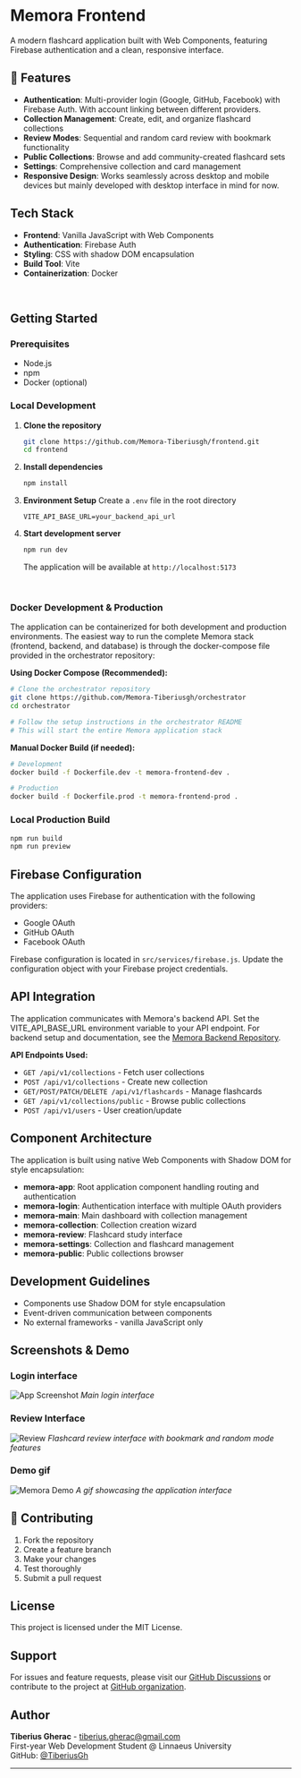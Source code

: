 # Memora Frontend

A modern flashcard application built with Web Components, featuring Firebase authentication and a clean, responsive interface.

## 🚀 Features

- **Authentication**: Multi-provider login (Google, GitHub, Facebook) with Firebase Auth. With account linking between different providers.
- **Collection Management**: Create, edit, and organize flashcard collections
- **Review Modes**: Sequential and random card review with bookmark functionality
- **Public Collections**: Browse and add community-created flashcard sets
- **Settings**: Comprehensive collection and card management
- **Responsive Design**: Works seamlessly across desktop and mobile devices but mainly developed with desktop interface in mind for now.

## Tech Stack

- **Frontend**: Vanilla JavaScript with Web Components
- **Authentication**: Firebase Auth
- **Styling**: CSS with shadow DOM encapsulation
- **Build Tool**: Vite
- **Containerization**: Docker

<br/>

## Getting Started

### Prerequisites

- Node.js
- npm
- Docker (optional)

### Local Development

1. **Clone the repository**

   ```bash
   git clone https://github.com/Memora-Tiberiusgh/frontend.git
   cd frontend
   ```

2. **Install dependencies**

   ```bash
   npm install
   ```

3. **Environment Setup**
   Create a `.env` file in the root directory

   ```env
   VITE_API_BASE_URL=your_backend_api_url
   ```

4. **Start development server**
   ```bash
   npm run dev
   ```
   The application will be available at `http://localhost:5173`

<br/>

### Docker Development & Production

The application can be containerized for both development and production environments. The easiest way to run the complete Memora stack (frontend, backend, and database) is through the docker-compose file provided in the orchestrator repository:

**Using Docker Compose (Recommended):**

```bash
# Clone the orchestrator repository
git clone https://github.com/Memora-Tiberiusgh/orchestrator
cd orchestrator

# Follow the setup instructions in the orchestrator README
# This will start the entire Memora application stack
```

**Manual Docker Build (if needed):**

```bash
# Development
docker build -f Dockerfile.dev -t memora-frontend-dev .

# Production
docker build -f Dockerfile.prod -t memora-frontend-prod .
```

### Local Production Build

```bash
npm run build
npm run preview
```

## Firebase Configuration

The application uses Firebase for authentication with the following providers:

- Google OAuth
- GitHub OAuth
- Facebook OAuth

Firebase configuration is located in `src/services/firebase.js`. Update the configuration object with your Firebase project credentials.

## API Integration

The application communicates with Memora's backend API. Set the VITE_API_BASE_URL environment variable to your API endpoint.
For backend setup and documentation, see the [Memora Backend Repository](https://github.com/Memora-Tiberiusgh/backend).

**API Endpoints Used:**

- `GET /api/v1/collections` - Fetch user collections
- `POST /api/v1/collections` - Create new collection
- `GET/POST/PATCH/DELETE /api/v1/flashcards` - Manage flashcards
- `GET /api/v1/collections/public` - Browse public collections
- `POST /api/v1/users` - User creation/update

## Component Architecture

The application is built using native Web Components with Shadow DOM for style encapsulation:

- **memora-app**: Root application component handling routing and authentication
- **memora-login**: Authentication interface with multiple OAuth providers
- **memora-main**: Main dashboard with collection management
- **memora-collection**: Collection creation wizard
- **memora-review**: Flashcard study interface
- **memora-settings**: Collection and flashcard management
- **memora-public**: Public collections browser

## Development Guidelines

- Components use Shadow DOM for style encapsulation
- Event-driven communication between components
- No external frameworks - vanilla JavaScript only

## Screenshots & Demo

### Login interface

![App Screenshot](.img/memora_login.png)
_Main login interface_

### Review Interface

![Review](.img/memora_review.png)
_Flashcard review interface with bookmark and random mode features_

### Demo gif

![Memora Demo](.img/memora.gif)
_A gif showcasing the application interface_

## 🤝 Contributing

1. Fork the repository
2. Create a feature branch
3. Make your changes
4. Test thoroughly
5. Submit a pull request

## License

This project is licensed under the MIT License.

## Support

For issues and feature requests, please visit our [GitHub Discussions](https://github.com/orgs/Memora-Tiberiusgh/discussions) or contribute to the project at [GitHub organization](https://github.com/Memora-Tiberiusgh).

## Author

**Tiberius Gherac** - [tiberius.gherac@gmail.com](mailto:tiberius.gherac@gmail.com)  
First-year Web Development Student @ Linnaeus University  
GitHub: [@TiberiusGh](https://github.com/TiberiusGh)

---

